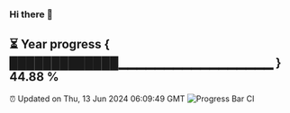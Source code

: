 ### Hi there 👋
⏳ Year progress { █████████████▁▁▁▁▁▁▁▁▁▁▁▁▁▁▁▁▁ } 44.88 %
---
⏰ Updated on Thu, 13 Jun 2024 06:09:49 GMT
![Progress Bar CI](https://github.com/Moyi321/Moyi321/workflows/Progress%20Bar%20CI/badge.svg)
